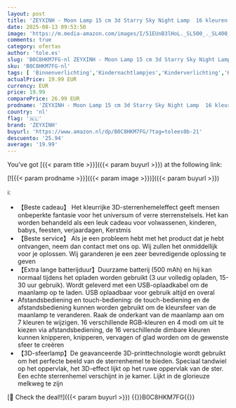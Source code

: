 ```yaml
---
layout: post
title: 'ZEYXINH - Moon Lamp 15 cm 3d Starry Sky Night Lamp  16 kleuren op afstand en aanraakbediening Nacht licht Mood Light  USB Laad Mood Light voor kinderkamer Slaapkamer Café Bar Party Kerstmis Kerstmis'
date: 2025-08-13 09:53:50
image: 'https://m.media-amazon.com/images/I/51EUnB3lHoL._SL500_._SL400_.jpg'
comments: true
category: ofertas
author: 'tole.es'
slug: 'B0C8HKM7FG-nl ZEYXINH - Moon Lamp 15 cm 3d Starry Sky Night Lamp 16...'
sku: 'B0C8HKM7FG-nl'
tags: [ 'Binnenverlichting','Kindernachtlampjes','Kinderverlichting','Klussen & gereedschap','Verlichting','zeyxinh','🇳🇱', ]
actualPrice: 19.99 EUR
currency: EUR
price: 19.99
comparePrice: 26.99 EUR
prodname: 'ZEYXINH - Moon Lamp 15 cm 3d Starry Sky Night Lamp  16 kleuren op afstand en aanraakbediening Nacht licht Mood Light  USB Laad Mood Light voor kinderkamer Slaapkamer Café Bar Party Kerstmis Kerstmis'
country: 'nl'
flag: '🇳🇱'
brand: 'ZEYXINH'
buyurl: 'https://www.amazon.nl/dp/B0C8HKM7FG/?tag=tolees0b-21'
descuento: '25.94'
average: '19.99'
---
```


You've got [{{< param title >}}]({{< param buyurl >}}) at the following link:

[![{{< param prodname >}}]({{< param image >}})]({{< param buyurl >}})

ℹ️:

- 【Beste cadeau】 Het kleurrijke 3D-sterrenhemeleffect geeft mensen onbeperkte fantasie voor het universum of verre sterrenstelsels. Het kan worden behandeld als een leuk cadeau voor volwassenen, kinderen, babys, feesten, verjaardagen, Kerstmis
- 【Beste service】 Als je een probleem hebt met het product dat je hebt ontvangen, neem dan contact met ons op. Wij zullen het onmiddellijk voor je oplossen. Wij garanderen je een zeer bevredigende oplossing te geven
- 【Extra lange batterijduur】Duurzame batterij (500 mAh) en hij kan normaal tijdens het opladen worden gebruikt (3 uur volledig opladen, 15-30 uur gebruik). Wordt geleverd met een USB-oplaadkabel om de maanlamp op te laden. USB oplaadbaar voor gebruik altijd en overal
- Afstandsbediening en touch-bediening: de touch-bediening en de afstandsbediening kunnen worden gebruikt om de kleursfeer van de maanlamp te veranderen. Raak de onderkant van de maanlamp aan om 7 kleuren te wijzigen. 16 verschillende RGB-kleuren en 4 modi om uit te kiezen via afstandsbediening, de 16 verschillende dimbare kleuren kunnen knipperen, knipperen, vervagen of glad worden om de gewenste sfeer te creëren
- 【3D-sfeerlamp】De geavanceerde 3D-printtechnologie wordt gebruikt om het perfecte beeld van de sterrenhemel te bieden. Speciaal tandwiel op het oppervlak, het 3D-effect lijkt op het ruwe oppervlak van de ster. Een echte sterrenhemel verschijnt in je kamer. Lijkt in de glorieuze melkweg te zijn

[🛒 Check the deal!!]({{< param buyurl >}})
{{<world>}}B0C8HKM7FG{{</world>}}
